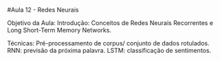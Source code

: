 #Aula 12 - Redes Neurais

Objetivo da Aula:
	Introdução: Conceitos de Redes Neurais Recorrentes e Long Short-Term Memory Networks.

Técnicas:
	Pré-processamento de corpus/ conjunto de dados rotulados.
	RNN: previsão da próxima palavra.
	LSTM: classificação de sentimentos.
